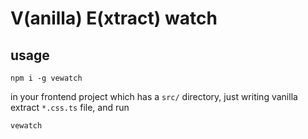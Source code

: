 # V(anilla) E(xtract) watch

## usage

```
npm i -g vewatch
```

in your frontend project which has a `src/` directory, just writing vanilla extract `*.css.ts` file, and run

```
vewatch
```